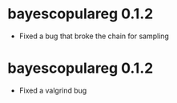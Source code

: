 # bayescopulareg 0.1.2

* Fixed a bug that broke the chain for sampling


# bayescopulareg 0.1.2

* Fixed a valgrind bug